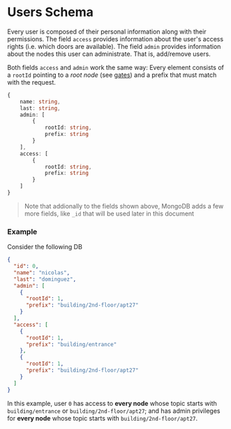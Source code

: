 # Users Schema

Every user is composed of their personal information along with their permissions. The field `access` provides information about the user's access rights (i.e. which doors are available). The field `admin` provides information about the nodes this user can administrate. That is, add/remove users.

Both fields `access` and `admin` work the same way: Every element consists of a `rootId` pointing to a _root node_ (see [gates](./gates.md)) and a prefix that must match with the request.

```ts
{
    name: string,
    last: string,
    admin: [
        {
            rootId: string,
            prefix: string
        }
    ],
    access: [
        {
            rootId: string,
            prefix: string
        }
    ]
}
```

> Note that addionally to the fields shown above, MongoDB adds a few more fields, like `_id` that will be used later in this document

### Example

Consider the following DB

```json
{
  "id": 0,
  "name": "nicolas",
  "last": "dominguez",
  "admin": [
    {
      "rootId": 1,
      "prefix": "building/2nd-floor/apt27"
    }
  ],
  "access": [
    {
      "rootId": 1,
      "prefix": "building/entrance"
    },
    {
      "rootId": 1,
      "prefix": "building/2nd-floor/apt27"
    }
  ]
}
```

In this example, user `0` has access to **every node** whose topic starts with `building/entrance` or `building/2nd-floor/apt27`; and has admin privileges for **every node** whose topic starts with `building/2nd-floor/apt27`.
